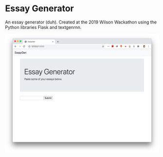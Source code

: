 # Essay Generator

An essay generator (duh). Created at the 2019 Wilson Wackathon using the Python libraries Flask and textgenrnn.

![](img.png)